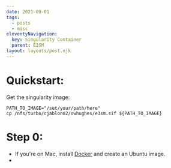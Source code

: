 ```yaml
---
date: 2021-09-01
tags:
  - posts
  - misc
eleventyNavigation:
  key: Singularity Container
  parent: E3SM
layout: layouts/post.njk
---
```

# Quickstart:

Get the singularity image:

```
PATH_TO_IMAGE="/set/your/path/here"
cp /nfs/turbo/cjablono2/owhughes/e3sm.sif ${PATH_TO_IMAGE}
```








# Step 0:
* If you're on Mac, install [Docker](https://docs.docker.com/desktop/mac/install/) and create an Ubuntu image.
* 





